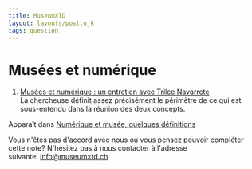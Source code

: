 ```yaml
---
title: MuseumXTD
layout: layouts/post.njk
tags: question
---
```

# Musées et numérique
  
1. [Musées et numérique : un entretien avec Trilce Navarrete](https://metis-lab.com/2022/05/02/musees-et-numerique-un-entretien-avec-trilce-navarrete/)     
   La chercheuse définit assez précisément le périmètre de ce qui est sous-entendu dans la réunion des deux concepts. 

Apparaît dans [Numérique et musée, quelques définitions](app://obsidian.md/Num%C3%A9rique%20et%20mus%C3%A9e,%20quelques%20d%C3%A9finitions)   
 
Vous n'êtes pas d'accord avec nous ou vous pensez pouvoir compléter cette note? N'hésitez pas à nous contacter à l'adresse suivante: [info@museumxtd.ch](mailto:info@museumxtd.ch)